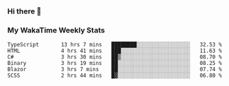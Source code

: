### Hi there 👋

<!--
**royschrauwen/royschrauwen** is a ✨ _special_ ✨ repository because its `README.md` (this file) appears on your GitHub profile.

Here are some ideas to get you started:

- 🔭 I’m currently working on ...
- 🌱 I’m currently learning ...
- 👯 I’m looking to collaborate on ...
- 🤔 I’m looking for help with ...
- 💬 Ask me about ...
- 📫 How to reach me: ...
- 😄 Pronouns: ...
- ⚡ Fun fact: ...
-->


### My WakaTime Weekly Stats
<!--START_SECTION:waka-->

```text
TypeScript       13 hrs 7 mins   ████████░░░░░░░░░░░░░░░░░   32.53 %
HTML             4 hrs 41 mins   ███░░░░░░░░░░░░░░░░░░░░░░   11.63 %
C#               3 hrs 30 mins   ██▒░░░░░░░░░░░░░░░░░░░░░░   08.70 %
Binary           3 hrs 19 mins   ██░░░░░░░░░░░░░░░░░░░░░░░   08.25 %
Blazor           3 hrs 7 mins    ██░░░░░░░░░░░░░░░░░░░░░░░   07.74 %
SCSS             2 hrs 44 mins   █▓░░░░░░░░░░░░░░░░░░░░░░░   06.80 %
```

<!--END_SECTION:waka-->
